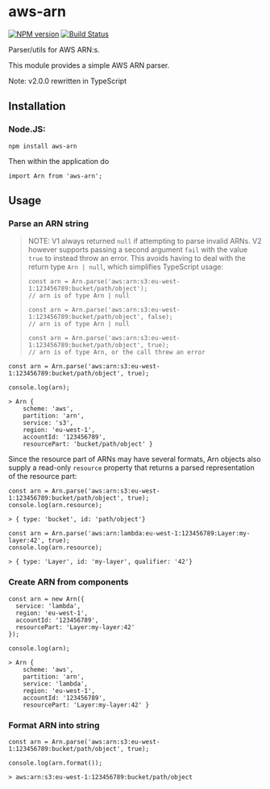 # aws-arn

[![NPM version](https://img.shields.io/npm/v/aws-arn.svg)](https://www.npmjs.com/package/aws-arn)
[![Build Status](https://travis-ci.com/henhal/aws-arn.svg?branch=master)](https://travis-ci.com/henhal/aws-arn)

Parser/utils for AWS ARN:s.

This module provides a simple AWS ARN parser.

Note: v2.0.0 rewritten in TypeScript

## Installation

### Node.JS:

```
npm install aws-arn
```

Then within the application do

```
import Arn from 'aws-arn';

```

## Usage

### 

### Parse an ARN string

> NOTE: V1 always returned `null` if attempting to parse invalid ARNs. 
> V2 however supports passing a second argument `fail` with the value `true` to instead throw an error. 
> This avoids having to deal with the return type `Arn | null`, which simplifies TypeScript usage:
> ```
> const arn = Arn.parse('aws:arn:s3:eu-west-1:123456789:bucket/path/object');
> // arn is of type Arn | null
>
> const arn = Arn.parse('aws:arn:s3:eu-west-1:123456789:bucket/path/object', false);
> // arn is of type Arn | null
> 
> const arn = Arn.parse('aws:arn:s3:eu-west-1:123456789:bucket/path/object', true);
> // arn is of type Arn, or the call threw an error
> ```
```
const arn = Arn.parse('aws:arn:s3:eu-west-1:123456789:bucket/path/object', true);

console.log(arn);

> Arn {
    scheme: 'aws',
    partition: 'arn',
    service: 's3',
    region: 'eu-west-1',
    accountId: '123456789',
    resourcePart: 'bucket/path/object' }
```

Since the resource part of ARNs may have several formats, Arn objects also supply a read-only `resource` property that returns a parsed representation of the resource part:

```  
const arn = Arn.parse('aws:arn:s3:eu-west-1:123456789:bucket/path/object', true);
console.log(arn.resource);

> { type: 'bucket', id: 'path/object'}

const arn = Arn.parse('aws:arn:lambda:eu-west-1:123456789:Layer:my-layer:42', true);
console.log(arn.resource);

> { type: 'Layer', id: 'my-layer', qualifier: '42'}
```

### Create ARN from components

```
const arn = new Arn({
  service: 'lambda',
  region: 'eu-west-1',
  accountId: '123456789',
  resourcePart: 'Layer:my-layer:42'
});

console.log(arn);

> Arn {
    scheme: 'aws',
    partition: 'arn',
    service: 'lambda',
    region: 'eu-west-1',
    accountId: '123456789',
    resourcePart: 'Layer:my-layer:42' }
```

### Format ARN into string

```
const arn = Arn.parse('aws:arn:s3:eu-west-1:123456789:bucket/path/object', true);

console.log(arn.format());

> aws:arn:s3:eu-west-1:123456789:bucket/path/object
```
